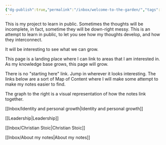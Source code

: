 ```yaml
---
{"dg-publish":true,"permalink":"/inbox/welcome-to-the-garden/","tags":["gardenEntry"]}
---
```



This is my project to learn in public. Sometimes the thoughts will be incomplete, in fact, sometime they will be down-right messy. This is an attempt to learn in public, to let you see how my thoughts develop, and how they interconnect.

It will be interesting to see what we can grow.

This page is a landing place where I can link to areas that I am interested in. As my knowledge base grows, this page will grow.

There is no "starting here" link. Jump in wherever it looks interesting. The links below are a sort of Map of Content where I will make some attempt to make my notes easier to find. 

The graph to the right is a visual representation of how the notes link together.

[[Inbox/Identity and personal growth\|Identity and personal growth]]

[[Leadership\|Leadership]]

[[Inbox/Christian Stoic\|Christian Stoic]]

[[Inbox/About my notes\|About my notes]]
